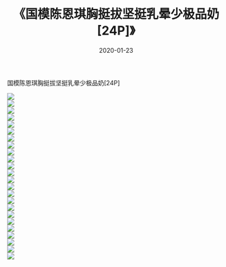 ﻿---
layout: post
title:  《国模陈恩琪胸挺拔坚挺乳晕少极品奶[24P]》
date:   2020-01-23
img: http://imgx.orgx.ga/漏D/2020/国模陈恩琪胸挺拔坚挺乳晕少极品奶[24P]/000.jpg
categories: [美女, 清纯, 唯美]
---

国模陈恩琪胸挺拔坚挺乳晕少极品奶[24P]

  ![](http://imgx.orgx.ga/漏D/2020/国模陈恩琪胸挺拔坚挺乳晕少极品奶[24P]/001.jpg) <br> ![](http://imgx.orgx.ga/漏D/2020/国模陈恩琪胸挺拔坚挺乳晕少极品奶[24P]/002.jpg) <br> ![](http://imgx.orgx.ga/漏D/2020/国模陈恩琪胸挺拔坚挺乳晕少极品奶[24P]/003.jpg) <br> ![](http://imgx.orgx.ga/漏D/2020/国模陈恩琪胸挺拔坚挺乳晕少极品奶[24P]/004.jpg) <br> ![](http://imgx.orgx.ga/漏D/2020/国模陈恩琪胸挺拔坚挺乳晕少极品奶[24P]/005.jpg) <br> ![](http://imgx.orgx.ga/漏D/2020/国模陈恩琪胸挺拔坚挺乳晕少极品奶[24P]/006.jpg) <br> ![](http://imgx.orgx.ga/漏D/2020/国模陈恩琪胸挺拔坚挺乳晕少极品奶[24P]/007.jpg) <br> ![](http://imgx.orgx.ga/漏D/2020/国模陈恩琪胸挺拔坚挺乳晕少极品奶[24P]/008.jpg) <br> ![](http://imgx.orgx.ga/漏D/2020/国模陈恩琪胸挺拔坚挺乳晕少极品奶[24P]/009.jpg) <br> ![](http://imgx.orgx.ga/漏D/2020/国模陈恩琪胸挺拔坚挺乳晕少极品奶[24P]/010.jpg) <br> ![](http://imgx.orgx.ga/漏D/2020/国模陈恩琪胸挺拔坚挺乳晕少极品奶[24P]/011.jpg) <br> ![](http://imgx.orgx.ga/漏D/2020/国模陈恩琪胸挺拔坚挺乳晕少极品奶[24P]/012.jpg) <br> ![](http://imgx.orgx.ga/漏D/2020/国模陈恩琪胸挺拔坚挺乳晕少极品奶[24P]/013.jpg) <br> ![](http://imgx.orgx.ga/漏D/2020/国模陈恩琪胸挺拔坚挺乳晕少极品奶[24P]/014.jpg) <br> ![](http://imgx.orgx.ga/漏D/2020/国模陈恩琪胸挺拔坚挺乳晕少极品奶[24P]/015.jpg) <br> ![](http://imgx.orgx.ga/漏D/2020/国模陈恩琪胸挺拔坚挺乳晕少极品奶[24P]/016.jpg) <br> ![](http://imgx.orgx.ga/漏D/2020/国模陈恩琪胸挺拔坚挺乳晕少极品奶[24P]/017.jpg) <br> ![](http://imgx.orgx.ga/漏D/2020/国模陈恩琪胸挺拔坚挺乳晕少极品奶[24P]/018.jpg) <br> ![](http://imgx.orgx.ga/漏D/2020/国模陈恩琪胸挺拔坚挺乳晕少极品奶[24P]/019.jpg) <br> ![](http://imgx.orgx.ga/漏D/2020/国模陈恩琪胸挺拔坚挺乳晕少极品奶[24P]/020.jpg) <br> ![](http://imgx.orgx.ga/漏D/2020/国模陈恩琪胸挺拔坚挺乳晕少极品奶[24P]/021.jpg) <br> ![](http://imgx.orgx.ga/漏D/2020/国模陈恩琪胸挺拔坚挺乳晕少极品奶[24P]/022.jpg) <br> ![](http://imgx.orgx.ga/漏D/2020/国模陈恩琪胸挺拔坚挺乳晕少极品奶[24P]/023.jpg) <br> ![](http://imgx.orgx.ga/漏D/2020/国模陈恩琪胸挺拔坚挺乳晕少极品奶[24P]/024.jpg) <br>